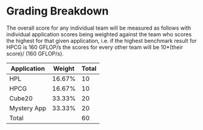 # Grading Breakdown
The overall score for any individual team will be measured as follows with
individual application scores being weighted against the team who scores the
highest for that given application, i.e. if the highest benchmark result for
HPCG is 160 GFLOP/s the scores for every other team will be 10\*(their score)/
(160 GFLOP/s).

| Application | Weight | Total |
|-------------|--------|-------|
|HPL          | 16.67% |  10   |
|HPCG         | 16.67% |  10   |
|Cube20       | 33.33% |  20   |
|Mystery App  | 33.33% |  20   |
|Total        |        |  60   |
